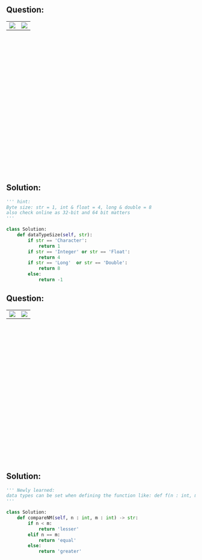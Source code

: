 ## Question:
<table align="center", height="400">
  <td><img src = "https://github.com/user-attachments/assets/5ebf2f60-4a48-44b8-a67c-ab69aaea47a6"/></td>
  <td><img src = "https://github.com/user-attachments/assets/ab6ea746-b106-4782-afee-8c8e2e49ce12"/></td>
</table>

## Solution:
```py
''' hint:
Byte size: str = 1, int & float = 4, long & double = 8
also check online as 32-bit and 64 bit matters
'''
```

```py
class Solution:
    def dataTypeSize(self, str):
        if str == 'Character':
            return 1
        if str == 'Integer' or str == 'Float':
            return 4
        if str == 'Long'  or str == 'Double':
            return 8
        else:
            return -1
```

## Question:
<table align="center", height="400">
  <td><img src = "https://github.com/user-attachments/assets/ad039f2e-896e-4230-8852-f04b58ca8fa3"/></td>
  <td><img src = "https://github.com/user-attachments/assets/22eb024a-4cd5-485f-8e6b-f7ee47eff843"/></td>
</table>

## Solution:
```py
''' Newly learned:
data types can be set when defining the function like: def f(n : int, m : int) -> str
'''
```

```py
class Solution:
    def compareNM(self, n : int, m : int) -> str:
        if n < m:
            return 'lesser'
        elif n == m:
            return 'equal'
        else:
            return 'greater'
```
